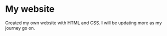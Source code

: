 # My website
Created my own website with HTML and CSS. I will be updating more as my journey go on. 
